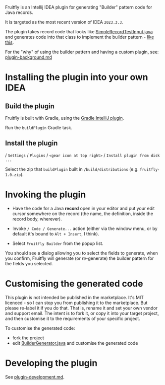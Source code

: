 Fruitfly is an Intellij IDEA plugin for generating "Builder" pattern code for
Java records.

It is targeted as the most recent version of IDEA `2023.3.3`.

The plugin takes record code that looks like
[SimpleRecordTestInput.java](./src/test/java/fruitfly/psi/SimpleRecordTestInput.java)
and generates code into that class to implement the builder pattern -
[like this](./src/test/java/fruitfly/psi/SimpleRecordTestOutput.txt).

For the "why" of using the builder pattern and having a custom plugin,
see: [plugin-background.md](./doc/plugin-background.md)


# Installing the plugin into your own IDEA

## Build the plugin

Fruitfly is built with Gradle, using the 
[Gradle IntelliJ plugin](https://lp.jetbrains.com/gradle-intellij-plugin/).

Run the `buildPlugin` Gradle task.

## Install the plugin

/ `Settings` / `Plugins` / `<gear icon at top right>` /
`Install plugin from disk ...`

Select the zip that `buildPlugin` built in
`/build/distributions` (e.g. `fruitfly-1.0.zip`).


# Invoking the plugin

* Have the code for a Java **record** open in your editor and put your
  edit cursor somewhere on the record (the name, the definition, inside the
  record body, wherever).

* Invoke `/ Code / Generate...` action (either via the window menu, or by
  default it's bound to `Alt + Insert`, I think).

* Select `Fruitfly Builder` from the popup list.

You should see a dialog allowing you to select the fields to generate, when
you confirm, Fruitfly will generate (or _re_-generate) the builder pattern
for the fields you selected.


# Customising the generated code

This plugin is not intended be published in the marketplace.
It's MIT licenced - so I can stop you from publishing it to the marketplace.
But please re-label it if you do that. That is, rename it and set your own
vendor and support email.
The intent is to fork it, or copy it into your target project, and then
customise it to the requirements of your specific project.


To customise the generated code:

* fork the project
* edit [BuilderGenerator.java](src/main/java/fruitfly/psi/BuilderGenerator.java)
  and customise the generated code


# Developing the plugin

See [plugin-development.md](./doc/plugin-development.md).